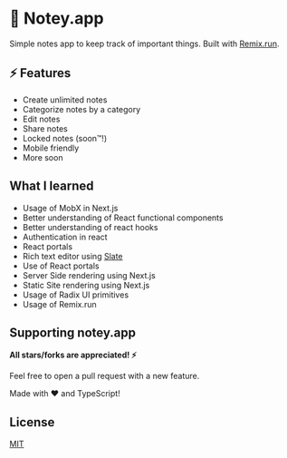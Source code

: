 # 📝 Notey.app

Simple notes app to keep track of important things. Built with [Remix.run](https://remix.run).

## ⚡ Features

- Create unlimited notes
- Categorize notes by a category
- Edit notes
- Share notes
- Locked notes (soon™!)
- Mobile friendly
- More soon

## What I learned

- Usage of MobX in Next.js
- Better understanding of React functional components
- Better understanding of react hooks
- Authentication in react
- React portals
- Rich text editor using [Slate](https://slatejs.org)
- Use of React portals
- Server Side rendering using Next.js
- Static Site rendering using Next.js
- Usage of Radix UI primitives
- Usage of Remix.run

## Supporting notey.app

**All stars/forks are appreciated! ⚡**

Feel free to open a pull request with a new feature.

Made with ❤️ and TypeScript!

## License

[MIT](./LICENSE)
